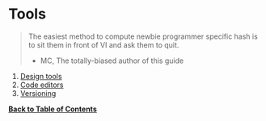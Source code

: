 Tools
=====
> The easiest method to compute newbie programmer specific hash is to sit them in front of VI and ask them to quit.
> - MC, The totally-biased author of this guide

1. [Design tools](design.md)
2. [Code editors](editors.md)
3. [Versioning](git.md)


**[Back to Table of Contents](../index.md)**
